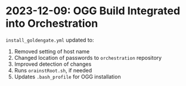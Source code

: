 # 2023-12-09: OGG Build Integrated into Orchestration

`install_goldengate.yml` updated to:

1. Removed setting of host name
1. Changed location of passwords to `orchestration` repository
1. Improved detection of changes
1. Runs `orainstRoot.sh`, if needed
1. Updates `.bash_profile` for OGG installation
